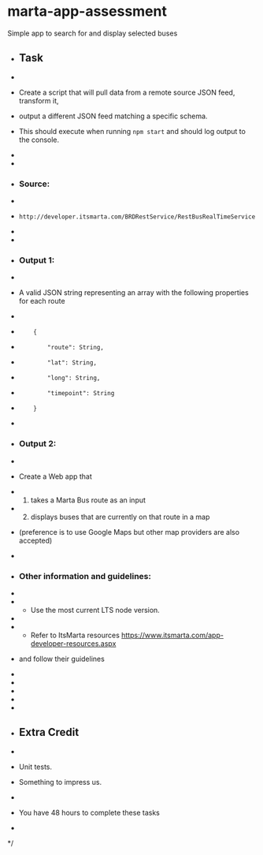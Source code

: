 # marta-app-assessment
Simple app to search for and display selected buses

* ## Task

*

* Create a script that will pull data from a remote source JSON feed, transform it,

* output a different JSON feed matching a specific schema.

* This should execute when running `npm start` and should log output to the console.

*

*

* ### Source:

*

*     http://developer.itsmarta.com/BRDRestService/RestBusRealTimeService/GetAllBus

*

*

* ### Output 1:

*

*  A valid JSON string representing an array with the following properties for each route

*

*         {

*             "route": String,

*             "lat": String,

*             "long": String,

*             "timepoint": String

*         }

*

* ### Output 2:

*

*  Create a Web app that

*  1) takes a Marta Bus route as an input

*  2) displays buses that are currently on that route in a map

*  (preference is to use Google Maps but other map providers are also accepted)

*

* ### Other information and guidelines:

*

* - Use the most current LTS node version.

*

* - Refer to ItsMarta resources https://www.itsmarta.com/app-developer-resources.aspx

*  and follow their guidelines

*

*

*

*

*

* ## Extra Credit

*

*  Unit tests.

*  Something to impress us.

*

*  You have 48 hours to complete these tasks

*

*/